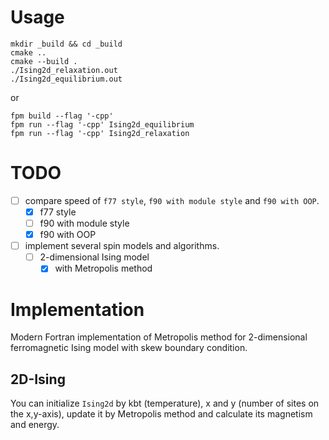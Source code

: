 # Usage
```console
mkdir _build && cd _build
cmake ..
cmake --build .
./Ising2d_relaxation.out
./Ising2d_equilibrium.out
```
or
```console
fpm build --flag '-cpp'
fpm run --flag '-cpp' Ising2d_equilibrium
fpm run --flag '-cpp' Ising2d_relaxation
```

# TODO
- [ ] compare speed of `f77 style`, `f90 with module style` and  `f90 with OOP`.
  - [x] f77 style
  - [ ] f90 with module style
  - [x] f90 with OOP
- [ ] implement several spin models and algorithms.
  - [ ] 2-dimensional Ising model
	- [x] with Metropolis method

# Implementation
Modern Fortran implementation of Metropolis method for 2-dimensional ferromagnetic Ising model with skew boundary condition.

## 2D-Ising
You can initialize `Ising2d` by kbt (temperature), x and y (number of sites on the x,y-axis), update it by Metropolis method and calculate its magnetism and energy.
